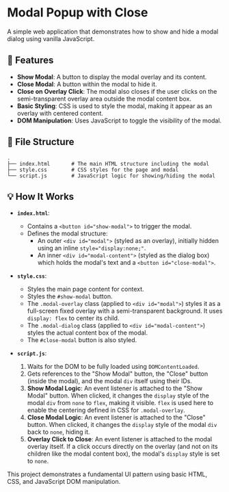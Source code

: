 # Modal Popup with Close

A simple web application that demonstrates how to show and hide a modal dialog using vanilla JavaScript.

## 🌟 Features

- **Show Modal**: A button to display the modal overlay and its content.
- **Close Modal**: A button within the modal to hide it.
- **Close on Overlay Click**: The modal also closes if the user clicks on the semi-transparent overlay area outside the modal content box.
- **Basic Styling**: CSS is used to style the modal, making it appear as an overlay with centered content.
- **DOM Manipulation**: Uses JavaScript to toggle the visibility of the modal.

## 📂 File Structure

```
.
├── index.html       # The main HTML structure including the modal
├── style.css        # CSS styles for the page and modal
└── script.js        # JavaScript logic for showing/hiding the modal
```

## 💡 How It Works

- **`index.html`**:

  - Contains a `<button id="show-modal">` to trigger the modal.
  - Defines the modal structure:
    - An outer `<div id="modal">` (styled as an overlay), initially hidden using an inline `style="display:none;"`.
    - An inner `<div id="modal-content">` (styled as the dialog box) which holds the modal's text and a `<button id="close-modal">`.

- **`style.css`**:

  - Styles the main page content for context.
  - Styles the `#show-modal` button.
  - The `.modal-overlay` class (applied to `<div id="modal">`) styles it as a full-screen fixed overlay with a semi-transparent background. It uses `display: flex` to center its child.
  - The `.modal-dialog` class (applied to `<div id="modal-content">`) styles the actual content box of the modal.
  - The `#close-modal` button is also styled.

- **`script.js`**:
  1.  Waits for the DOM to be fully loaded using `DOMContentLoaded`.
  2.  Gets references to the "Show Modal" button, the "Close" button (inside the modal), and the modal `div` itself using their IDs.
  3.  **Show Modal Logic**: An event listener is attached to the "Show Modal" button. When clicked, it changes the `display` style of the modal `div` from `none` to `flex`, making it visible. `flex` is used here to enable the centering defined in CSS for `.modal-overlay`.
  4.  **Close Modal Logic**: An event listener is attached to the "Close" button. When clicked, it changes the `display` style of the modal `div` back to `none`, hiding it.
  5.  **Overlay Click to Close**: An event listener is attached to the modal overlay itself. If a click occurs directly on the overlay (and not on its children like the modal content box), the modal's `display` style is set to `none`.

This project demonstrates a fundamental UI pattern using basic HTML, CSS, and JavaScript DOM manipulation.
